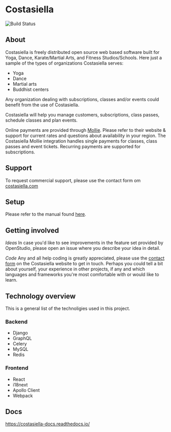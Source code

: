 # Costasiella

![Build Status](https://github.com/costasiella/costasiella/actions/workflows/django_ci.yml/badge.svg)

## About

Costasiella is freely distributed open source web based software built for Yoga, Dance, Karate/Martial Arts, and Fitness Studios/Schools. Here just a sample of the types of organizations Costasiella serves:

- Yoga
- Dance
- Martial arts
- Buddhist centers

Any organization dealing with subscriptions, classes and/or events could benefit from the use of Costasiella.

Costasiella will help you manage customers, subscriptions, class passes, schedule classes and plan events.

Online payments are provided through [Mollie](https://www.mollie.com/en). Please refer to their website & support for current rates and questions about availability in your region. The Costasiella Mollie integration handles single payments for classes, class passes and event tickets. Recurring payments are supported for subscriptions. 

## Support

To request commercial support, please use the contact form om [costasiella.com](https://costasiella.com/contact)

## Setup

Please refer to the manual found [here](https://costasiella-docs.readthedocs.io/en/latest/).

## Getting involved

*Ideas*
In case you'd like to see improvements in the feature set provided by OpenStudio, please open an issue where you describe your idea in detail. 

*Code*
Any and all help coding is greatly appreciated, please use the [contact form](https://www.costasiella.com/contact/) on the Costasiella website to get in touch. Perhaps you could tell a bit about yourself, your experience in other projects, if any and which languages and frameworks you're most comfortable with or would like to learn. 

## Technology overview

This is a general list of the technoligies used in this project.

### Backend

- Django
- GraphQL
- Celery
- MySQL
- Redis

### Frontend

- React
- i18next
- Apollo Client
- Webpack

## Docs

https://costasiella-docs.readthedocs.io/
